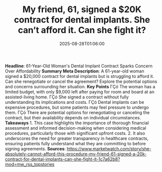 ﻿---
title: "My friend, 61, signed a $20K contract for dental implants. She can’t afford it. Can she fight it?"
date: "2025-08-28T01:06:00"
category: "Markets"
summary: ""
slug: "my friend 61 signed a 20k contract for dental implants she c"
source_urls:
  - "https://www.marketwatch.com/story/she-absolutely-cannot-afford-this-procedure-my-friend-61-signed-a-20k-contract-for-dental-implants-can-she-fight-it-1c7a62b8?mod=mw_rss_topstories"
seo:
  title: "My friend, 61, signed a $20K contract for dental implants. She can’t afford it. Can she fight it? | Hash n Hedge"
  description: ""
  keywords: ["news", "markets", "brief"]
---
**Headline**: 61-Year-Old Woman's Dental Implant Contract Sparks Concern Over Affordability  **Summary Meta Description**: A 61-year-old woman signed a $20,000 contract for dental implants but is struggling to afford it. Can she renegotiate or cancel the agreement? Explore the potential options and concerns surrounding her situation.  **Key Points**  ΓÇó The woman has a limited budget, with only $9,000 left after paying for room and board at an assisted-living home. ΓÇó She signed a contract without fully understanding its implications and costs. ΓÇó Dental implants can be expensive procedures, but some patients may feel pressure to undergo them. ΓÇó There are potential options for renegotiating or canceling the contract, but their availability depends on individual circumstances.  **Takeaways**  1. This case highlights the importance of thorough financial assessment and informed decision-making when considering medical procedures, particularly those with significant upfront costs. 2. It also underscores the need for greater transparency in healthcare contracts, ensuring patients fully understand what they are committing to before signing agreements.  **Sources**: https://www.marketwatch.com/story/she-absolutely-cannot-afford-this-procedure-my-friend-61-signed-a-20k-contract-for-dental-implants-can-she-fight-it-1c7a62b8?mod=mw_rss_topstories 
